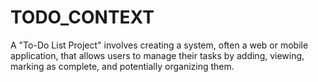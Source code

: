 # TODO_CONTEXT
A "To-Do List Project" involves creating a system, often a web or mobile application, that allows users to manage their tasks by adding, viewing, marking as complete, and potentially organizing them.
